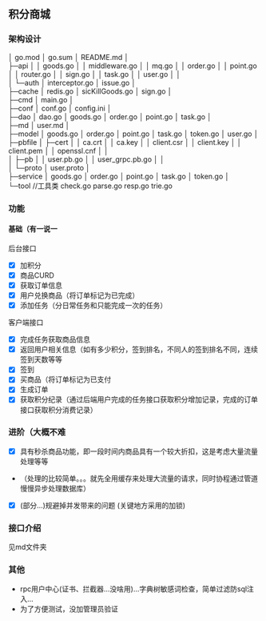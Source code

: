 ## 积分商城

### 架构设计
│  go.mod
│  go.sum
│  README.md
│                          
├─api
│  │  goods.go
│  │  middleware.go
│  │  mq.go
│  │  order.go
│  │  point.go
│  │  router.go
│  │  sign.go
│  │  task.go
│  │  user.go
│  │  
│  └─auth
│          interceptor.go
│          issue.go
│          
├─cache
│      redis.go
│      sicKillGoods.go
│      sign.go
│      
├─cmd
│      main.go
│      
├─conf
│      conf.go
│      config.ini
│      
├─dao
│      dao.go
│      goods.go
│      order.go
│      point.go
│      task.go
│      
├─md
│      user.md
│      
├─model
│      goods.go
│      order.go
│      point.go
│      task.go
│      token.go
│      user.go
│      
├─pbfile
│  ├─cert
│  │      ca.crt
│  │      ca.key
│  │      client.csr
│  │      client.key
│  │      client.pem
│  │      openssl.cnf
│  │      
│  ├─pb
│  │      user.pb.go
│  │      user_grpc.pb.go
│  │      
│  └─proto
│          user.proto
│          
├─service
│      goods.go
│      order.go
│      point.go
│      task.go
│      token.go
│      
└─tool	//工具类
check.go
parse.go
resp.go
trie.go




### 功能

#### 基础（有一说一

后台接口

- [x] 加积分
- [x] 商品CURD
- [x] 获取订单信息
- [x] 用户兑换商品（将订单标记为已完成）
- [x] 添加任务（分日常任务和只能完成一次的任务）

客户端接口

- [x] 完成任务获取商品信息
- [x] 返回用户相关信息（如有多少积分，签到排名，不同人的签到排名不同，连续签到天数等等
- [x] 签到
- [x] 买商品（将订单标记为已支付
- [x] 生成订单
- [x] 获取积分纪录（通过后端用户完成的任务接口获取积分增加记录，完成的订单接口获取积分消费记录）

### 进阶（大概不难

- [x] 具有秒杀商品功能，即一段时间内商品具有一个较大折扣，这是考虑大量流量处理等等
- （处理的比较简单。。。就先全用缓存来处理大流量的请求，同时协程通过管道慢慢异步处理数据库）

- [x] (部分...)规避掉并发带来的问题 (关键地方采用的加锁)

### 接口介绍

见md文件夹



### 其他

- rpc用户中心(证书、拦截器...没啥用)...字典树敏感词检查，简单过滤防sql注入...
- 为了方便测试，没加管理员验证